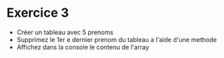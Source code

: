 # Exercice 3
- Créer un tableau avec 5 prenoms 
- Supprimez le 1er e dernier prenom du tableau a l'aide d'une methode
- Affichez dans la console le contenu de l'array
